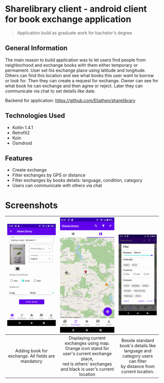 # Sharelibrary client - android client for book exchange application
> Application build as graduate work for bachelor's degree.

## General Information
The main reason to build application was to let users find people from neighborhood and exchange books with them either temporary or permament. User set his exchange place using latitude and longitude. Others can find this location and see what books this user want to borrow or look for. Then they can create a request for exchange. Owner can see for what book he can exchange and then agree or reject. Later they can communicate via chat to set details like date. 

Backend for application: https://github.com/Eliathen/sharelibrary

## Technologies Used
- Kotlin 1.4.1
- Retrofit2
- Koin
- Osmdroid


## Features
- Create exchange
- Filter exchanges by GPS or distance
- Filter exchanges by books details: language, condition, category
- Users can communicate with others via chat

# Screenshots
| ![](./screenshots/adding_book.png)        | ![](./screenshots/exchanges_view_map.png) | ![](./screenshots/filtering.png)          |
|                  :----:                   |                  :----:                   |                  :----:                   |
| Adding book for exchange. All fields are mandatory| Displaying current exchanges using map.<br>Orange icon stand for user's current exchange place,<br>red is others' exchanges and black is user's current location| Beside standard book's details like<br>language and category users can filter<br>by distance from current location.                             |



